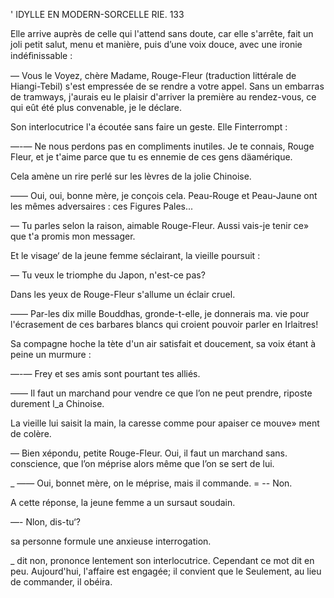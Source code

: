  

    

' IDYLLE EN MODERN-SORCELLE RIE. 133

Elle arrive auprès de celle qui l'attend sans doute, car elle s'arrête, fait
un joli petit salut, menu et manière, puis d’une voix douce, avec une ironie
indéﬁnissable :

— Vous le Voyez, chère Madame, Rouge-Fleur (traduction littérale de
Hiangi-Tebil) s'est empressée de se rendre a votre appel. Sans un embarras
de tramways, j'aurais eu le plaisir d'arriver la première au rendez-vous, ce
qui eût été plus convenable, je le déclare.

Son interlocutrice l'a écoutée sans faire un geste. Elle Finterrompt :

—-— Ne nous perdons pas en compliments inutiles. Je te connais, Rouge
Fleur, et je t'aime parce que tu es ennemie de ces gens däamérique.

Cela amène un rire perlé sur les lèvres de la jolie Chinoise.

—— Oui, oui, bonne mère, je conçois cela. Peau-Rouge et Peau-Jaune ont
les mêmes adversaires : ces Figures Pales...

— Tu parles selon la raison, aimable Rouge-Fleur. Aussi vais-je tenir ce»
que t'a promis mon messager.

Et le visage‘ de la jeune femme séclairant, la vieille poursuit :

— Tu veux le triomphe du Japon, n'est-ce pas?

Dans les yeux de Rouge-Fleur s'allume un éclair cruel.

—— Par-les dix mille Bouddhas, gronde-t-elle, je donnerais ma. vie pour
l'écrasement de ces barbares blancs qui croient pouvoir parler en Irlaitres!

Sa compagne hoche la tète d'un air satisfait et doucement, sa voix étant
à peine un murmure :

—-— Frey et ses amis sont pourtant tes alliés.

—— Il faut un marchand pour vendre ce que l’on ne peut prendre, riposte
durement l_a Chinoise.

La vieille lui saisit la main, la caresse comme pour apaiser ce mouve»
ment de colère.

— Bien xépondu, petite Rouge-Fleur. Oui, il faut un marchand sans.
conscience, que l’on méprise alors même que l’on se sert de lui.

_ —— Oui, bonnet mère, on le méprise, mais il commande.
= -- Non.

A cette réponse, la jeune femme a un sursaut soudain.

—- Nlon, dis-tu‘?

 sa personne formule une anxieuse interrogation.

_  dit non, prononce lentement son interlocutrice. Cependant ce mot
dit  en  peu. Aujourd'hui, l'affaire est engagée; il convient que le
 Seulement, au lieu de commander, il obéira.

